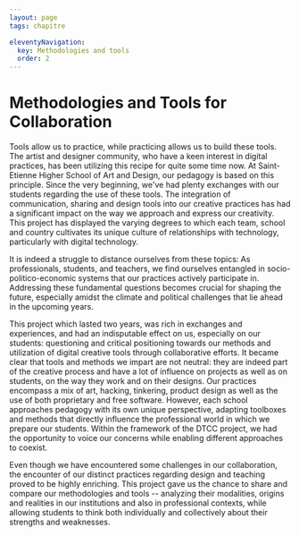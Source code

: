 ```yaml
---
layout: page
tags: chapitre

eleventyNavigation:
  key: Methodologies and tools
  order: 2
---
```


# Methodologies and Tools for Collaboration

Tools allow us to practice, while practicing allows us to build these
tools. The artist and designer community, who have a keen interest in
digital practices, has been utilizing this recipe for quite some time
now. At Saint-Etienne Higher School of Art and Design, our pedagogy is
based on this principle. Since the very beginning, we've had plenty
exchanges with our students regarding the use of these tools. The
integration of communication, sharing and design tools into our creative
practices has had a significant impact on the way we approach and
express our creativity. This project has displayed the varying degrees
to which each team, school and country cultivates its unique culture of
relationships with technology, particularly with digital technology.

It is indeed a struggle to distance ourselves from these topics: As
professionals, students, and teachers, we find ourselves entangled in
socio-politico-economic systems that our practices actively participate
in. Addressing these fundamental questions becomes crucial for shaping
the future, especially amidst the climate and political challenges that
lie ahead in the upcoming years.

This project which lasted two years, was rich in exchanges and
experiences, and had an indisputable effect on us, especially on our
students: questioning and critical positioning towards our methods and
utilization of digital creative tools through collaborative efforts. It
became clear that tools and methods we impart are not neutral: they are
indeed part of the creative process and have a lot of influence on
projects as well as on students, on the way they work and on their
designs. Our practices encompass a mix of art, hacking, tinkering,
product design as well as the use of both proprietary and free software.
However, each school approaches pedagogy with its own unique
perspective, adapting toolboxes and methods that directly influence the
professional world in which we prepare our students. Within the
framework of the DTCC project, we had the opportunity to voice our
concerns while enabling different approaches to coexist.

Even though we have encountered some challenges in our collaboration,
the encounter of our distinct practices regarding design and teaching
proved to be highly enriching. This project gave us the chance to share
and compare our methodologies and tools -- analyzing their modalities,
origins and realities in our institutions and also in professional
contexts, while allowing students to think both individually and
collectively about their strengths and weaknesses.
